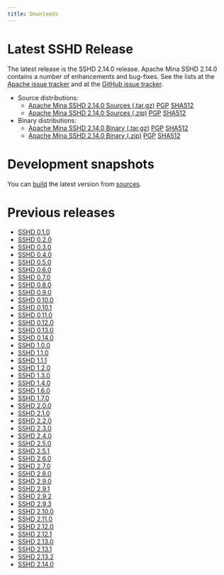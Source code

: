```yaml
---
title: Downloads
---
```


# Latest SSHD Release

The latest release is the SSHD 2.14.0 release.
Apache Mina SSHD 2.14.0 contains a number of enhancements and bug-fixes. See the lists at the
[Apache issue tracker](https://issues.apache.org/jira/secure/ReleaseNote.jspa?projectId=12310849&version=12354643)
and at the [GitHub issue tracker](https://github.com/apache/mina-sshd/issues?q=milestone%3A2.14.0).

* Source distributions:
    * [Apache Mina SSHD 2.14.0 Sources (.tar.gz)](https://www.apache.org/dyn/closer.lua/mina/sshd/2.14.0/apache-sshd-2.14.0-src.tar.gz) [PGP](https://www.apache.org/dist/mina/sshd/2.14.0/apache-sshd-2.14.0-src.tar.gz.asc) [SHA512](https://www.apache.org/dist/mina/sshd/2.14.0/apache-sshd-2.14.0-src.tar.gz.sha512)
    * [Apache Mina SSHD 2.14.0 Sources (.zip)](https://www.apache.org/dyn/closer.lua/mina/sshd/2.14.0/apache-sshd-2.14.0-src.zip) [PGP](https://www.apache.org/dist/mina/sshd/2.14.0/apache-sshd-2.14.0-src.zip.asc) [SHA512](https://www.apache.org/dist/mina/sshd/2.14.0/apache-sshd-2.14.0-src.zip.sha512)
* Binary distributions:
    * [Apache Mina SSHD 2.14.0 Binary (.tar.gz)](https://www.apache.org/dyn/closer.lua/mina/sshd/2.14.0/apache-sshd-2.14.0.tar.gz) [PGP](https://www.apache.org/dist/mina/sshd/2.14.0/apache-sshd-2.14.0.tar.gz.asc) [SHA512](https://www.apache.org/dist/mina/sshd/2.14.0/apache-sshd-2.14.0.tar.gz.sha512)
    * [Apache Mina SSHD 2.14.0 Binary (.zip)](https://www.apache.org/dyn/closer.lua/mina/sshd/2.14.0/apache-sshd-2.14.0.zip) [PGP](https://www.apache.org/dist/mina/sshd/2.14.0/apache-sshd-2.14.0.zip.asc) [SHA512](https://www.apache.org/dist/mina/sshd/2.14.0/apache-sshd-2.14.0.zip.sha512)

# Development snapshots

You can [build](./sshd-project/building.html) the latest version from [sources](./sshd-project/sources.html).

# Previous releases

* [SSHD 0.1.0](./sshd-project/download_0.1.0.html)
* [SSHD 0.2.0](./sshd-project/download_0.2.0.html)
* [SSHD 0.3.0](./sshd-project/download_0.3.0.html)
* [SSHD 0.4.0](./sshd-project/download_0.4.0.html)
* [SSHD 0.5.0](./sshd-project/download_0.5.0.html)
* [SSHD 0.6.0](./sshd-project/download_0.6.0.html)
* [SSHD 0.7.0](./sshd-project/download_0.7.0.html)
* [SSHD 0.8.0](./sshd-project/download_0.8.0.html)
* [SSHD 0.9.0](./sshd-project/download_0.9.0.html)
* [SSHD 0.10.0](./sshd-project/download_0.10.0.html)
* [SSHD 0.10.1](./sshd-project/download_0.10.1.html)
* [SSHD 0.11.0](./sshd-project/download_0.11.0.html)
* [SSHD 0.12.0](./sshd-project/download_0.12.0.html)
* [SSHD 0.13.0](./sshd-project/download_0.13.0.html)
* [SSHD 0.14.0](./sshd-project/download_0.14.0.html)
* [SSHD 1.0.0](./sshd-project/download_1.0.0.html)
* [SSHD 1.1.0](./sshd-project/download_1.1.0.html)
* [SSHD 1.1.1](./sshd-project/download_1.1.1.html)
* [SSHD 1.2.0](./sshd-project/download_1.2.0.html)
* [SSHD 1.3.0](./sshd-project/download_1.3.0.html)
* [SSHD 1.4.0](./sshd-project/download_1.4.0.html)
* [SSHD 1.6.0](./sshd-project/download_1.6.0.html)
* [SSHD 1.7.0](./sshd-project/download_1.7.0.html)
* [SSHD 2.0.0](./sshd-project/download_2.0.0.html)
* [SSHD 2.1.0](./sshd-project/download_2.1.0.html)
* [SSHD 2.2.0](./sshd-project/download_2.2.0.html)
* [SSHD 2.3.0](./sshd-project/download_2.3.0.html)
* [SSHD 2.4.0](./sshd-project/download_2.4.0.html)
* [SSHD 2.5.0](./sshd-project/download_2.5.0.html)
* [SSHD 2.5.1](./sshd-project/download_2.5.1.html)
* [SSHD 2.6.0](./sshd-project/download_2.6.0.html)
* [SSHD 2.7.0](./sshd-project/download_2.7.0.html)
* [SSHD 2.8.0](./sshd-project/download_2.8.0.html)
* [SSHD 2.9.0](./sshd-project/download_2.9.0.html)
* [SSHD 2.9.1](./sshd-project/download_2.9.1.html)
* [SSHD 2.9.2](./sshd-project/download_2.9.2.html)
* [SSHD 2.9.3](./sshd-project/download_2.9.3.html)
* [SSHD 2.10.0](./sshd-project/download_2.10.0.html)
* [SSHD 2.11.0](./sshd-project/download_2.11.0.html)
* [SSHD 2.12.0](./sshd-project/download_2.12.0.html)
* [SSHD 2.12.1](./sshd-project/download_2.12.1.html)
* [SSHD 2.13.0](./sshd-project/download_2.13.0.html)
* [SSHD 2.13.1](./sshd-project/download_2.13.1.html)
* [SSHD 2.13.2](./sshd-project/download_2.13.2.html)
* [SSHD 2.14.0](./sshd-project/download_2.14.0.html)
